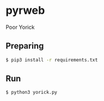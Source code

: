 # pyrweb
Poor Yorick

## Preparing
```sh
$ pip3 install -r requirements.txt
```

## Run
```sh
$ python3 yorick.py
```
